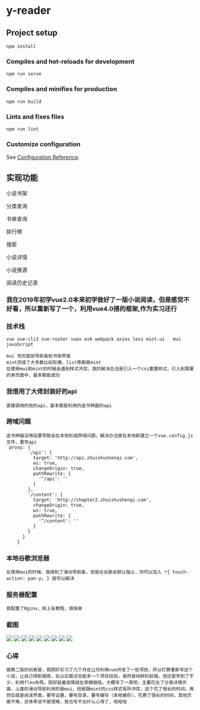 # y-reader

## Project setup
```
npm install
```

### Compiles and hot-reloads for development
```
npm run serve
```

### Compiles and minifies for production
```
npm run build
```

### Lints and fixes files
```
npm run lint
```

### Customize configuration
See [Configuration Reference](https://cli.vuejs.org/config/).
## 实现功能

 小说书架

 分类查询

 书单查询

排行榜

搜索

小说详情

小说换源

 阅读历史记录

### 我在2019年初学vue2.0本来初学做好了一版小说阅读，但是感觉不好看，所以重新写了一个，利用vue4.0搭的框架,作为实习还行
### 技术栈
```
vue vue-cli3 vue-router vuex es6 webpack axios less mint-ui   mui javaScript
```
```
mui 写的底部导航条和书架界面
mint完成了大多数比如轮播，list等都是mint
在使用mui和mint的时候会遇到样式冲突，我的解决办法是引入一个css重置样式，引入到需要的单页面中，基本都能成功
```
### 我借用了大佬封装好的api
```
直接调用的他的api，基本都是利用的追书神器的api
```
### 跨域问题
```
追书神器没用设置导致会在本地形成跨域问题，解决办法是在本地新建立一个vue.config.js 文件，重写api
 proxy: {
	    '/api': {
	      target: 'http://api.zhuishushenqi.com',
	      ws: true,
	      changeOrigin: true,
	      pathRewrite: {
	        '^/api': ''
	      }
	    },
	    '/content': {
	      target: 'http://chapter2.zhuishushenqi.com',
	      changeOrigin: true,
	      ws: true,
	      pathRewrite: {
	        '^/content': ''
	      }
	    }
	  }
	}
```
### 本地谷歌浏览器
```
在使用mui的时候，我用到了滑动导航条，但是在谷歌会默认阻止，你可以加入 *{ touch-action: pan-y; } 就可以解决
```
### 服务器配置
```
我配置了Nginx，网上有教程，很简单
```

### 截图
![](https://github.com/yangy97/Y-reader/blob/master/screenshot/shouye.png)
![](https://github.com/yangy97/Y-reader/blob/master/screenshot/shujia.png)
![](https://github.com/yangy97/Y-reader/blob/master/screenshot/yuedu.png)
![](https://github.com/yangy97/Y-reader/blob/master/screenshot/author.png)
![](https://github.com/yangy97/Y-reader/blob/master/screenshot/detail.png)
![](https://github.com/yangy97/Y-reader/blob/master/screenshot/feilei.png)
![](https://github.com/yangy97/Y-reader/blob/master/screenshot/jingxuan.png)
![](https://github.com/yangy97/Y-reader/blob/master/screenshot/paihang.png)
![](https://github.com/yangy97/Y-reader/blob/master/screenshot/search.png)

### 心得
```
做第二版的初衷是，我刚好实习了几个月在公司利用vue开发了一些项目，所以打算重新写这个小说，让自己得到锻炼，在以后面试也能多一个项目经验，虽然是纯粹的前端，但还是学到了不少，利用flex布局，刚好趁着疫情就在家瞎鼓捣，大概写了一周吧，主要花在了分类详情页面，上面的滑动导航利用的是mui，但是跟mint的css样式有所冲突，这个花了很长的时间，再然后就是阅读界面，要写设置，要写目录，要写缓存（本地缓存），花费了很长的时间，其他页面不难，总体来说不是很难，我也写不出什么心得了，哈哈哈
```